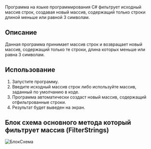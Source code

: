 Программа на языке программирования С# фильтрует исходный массив строк, создавая новый массив, содержащий только строки длиной меньше или равной 3 символам.

## Описание

Данная программа принимает массив строк и возвращает новый массив, содержащий только те строки, длина которых меньше или равна 3 символам.

## Использование

1. Запустите программу.
2. Введите исходный массив строк либо используйте массив, заданный по умолчанию в коде.
3. Программа автоматически создаст новый массив, содержащий отфильтрованные строки.
4. Результат будет выведен на экран.

## Блок схема основного метода который фильтрует массив (FilterStrings)
![БлокСхема](Кр.drawio.png)
